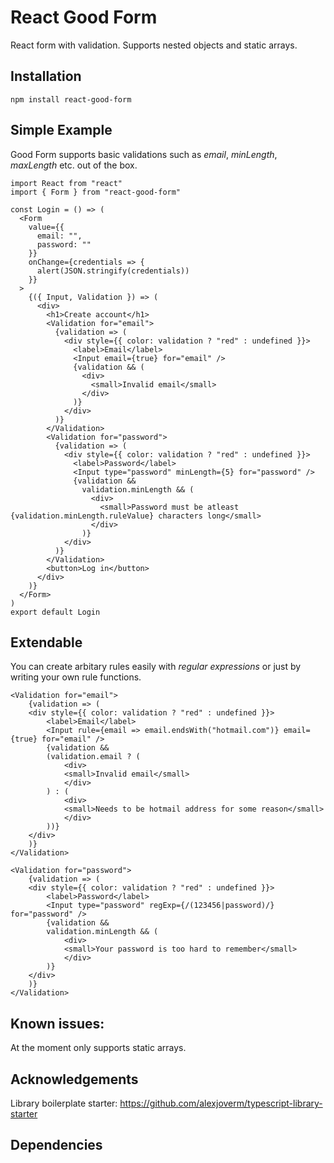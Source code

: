 # React Good Form

React form with validation. Supports nested objects and static arrays.

## Installation

```
npm install react-good-form
```

## Simple Example

Good Form supports basic validations such as *email*, *minLength*, *maxLength* etc. out of the box.

```JSX
import React from "react"
import { Form } from "react-good-form"

const Login = () => (
  <Form
    value={{
      email: "",
      password: ""
    }}
    onChange={credentials => {
      alert(JSON.stringify(credentials))
    }}
  >
    {({ Input, Validation }) => (
      <div>
        <h1>Create account</h1>
        <Validation for="email">
          {validation => (
            <div style={{ color: validation ? "red" : undefined }}>
              <label>Email</label>
              <Input email={true} for="email" />
              {validation && (
                <div>
                  <small>Invalid email</small>
                </div>
              )}
            </div>
          )}
        </Validation>
        <Validation for="password">
          {validation => (
            <div style={{ color: validation ? "red" : undefined }}>
              <label>Password</label>
              <Input type="password" minLength={5} for="password" />
              {validation &&
                validation.minLength && (
                  <div>
                    <small>Password must be atleast {validation.minLength.ruleValue} characters long</small>
                  </div>
                )}
            </div>
          )}
        </Validation>
        <button>Log in</button>
      </div>
    )}
  </Form>
)
export default Login
```

## Extendable

You can create arbitary rules easily with *regular expressions* or just by writing your own rule functions.

```JSX
<Validation for="email">
    {validation => (
    <div style={{ color: validation ? "red" : undefined }}>
        <label>Email</label>
        <Input rule={email => email.endsWith("hotmail.com")} email={true} for="email" />
        {validation &&
        (validation.email ? (
            <div>
            <small>Invalid email</small>
            </div>
        ) : (
            <div>
            <small>Needs to be hotmail address for some reason</small>
            </div>
        ))}
    </div>
    )}
</Validation>
```

```JSX
<Validation for="password">
    {validation => (
    <div style={{ color: validation ? "red" : undefined }}>
        <label>Password</label>
        <Input type="password" regExp={/(123456|password)/} for="password" />
        {validation &&
        validation.minLength && (
            <div>
            <small>Your password is too hard to remember</small>
            </div>
        )}
    </div>
    )}
</Validation>
```


## Known issues:

At the moment only supports static arrays.

## Acknowledgements

Library boilerplate starter: https://github.com/alexjoverm/typescript-library-starter

## Dependencies
